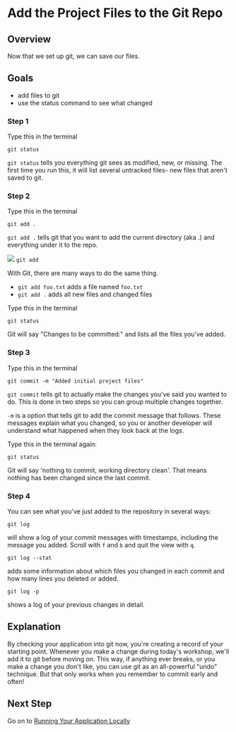 # Add the Project Files to the Git Repo

## Overview
Now that we set up git, we can save our files.

## Goals

* add files to git
* use the status command to see what changed

### Step 1

Type this in the terminal

```text
git status
```

`git status` tells you everything git sees as modified, new, or missing.
The first time you run this, it will list several untracked files- new files
that aren't saved to git. 


### Step 2

Type this in the terminal

```text
git add .
```

`git add .` tells git that you want to add the current directory (aka .) and everything under it to the repo.

![](/images/info.png) `git add`

With Git, there are many ways to do the same thing.

* `git add foo.txt` adds a file named `foo.txt`
* `git add .` adds all new files and changed files


Type this in the terminal

```text
git status
```

Git will say "Changes to be committed:" and lists all the files you've added.


### Step 3

Type this in the terminal

```text
git commit -m "Added initial project files"
```

`git commit` tells git to actually make the changes you've said you wanted to do.
This is done in two steps so you can group multiple changes together.

`-m` is a option that tells git to add the commit message that follows.  These messages
explain what you changed, so you or another developer will understand what happened when they look back at the logs.

Type this in the terminal again:

```text
git status
```
Git will say 'nothing to commit, working directory clean'.  That means nothing has been changed since the last commit.


### Step 4
You can see what you've just added to the repository in several ways:

```text
git log
```

will show a log of your commit messages with timestamps, including the message you added. Scroll with `f` and `b` and quit the view with `q`.

```text
git log --stat
```

adds some information about which files you changed in each commit and how many lines you deleted or added.

```text
git log -p
```

shows a log of your previous changes in detail.


## Explanation

By checking your application into git now, you're creating a record of your starting point. Whenever you make a
change during today's workshop, we'll add it to git before moving on. This way, if anything ever breaks, or you make a
change you don't like, you can use git as an all-powerful "undo" technique. But that only works when you remember to
commit early and often!

## Next Step

Go on to [Running Your Application Locally](running_your_application_locally)


